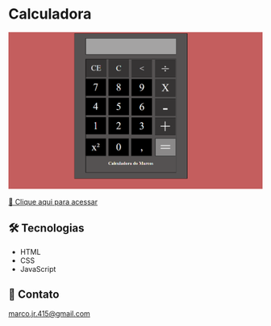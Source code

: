 # Calculadora

![preview](./img/calc.png)

[🔗 Clique aqui para acessar]()

## 🛠 Tecnologias

- HTML
- CSS
- JavaScript

## 💛 Contato

marco.jr.415@gmail.com
